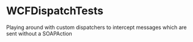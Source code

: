 WCFDispatchTests
================

Playing around with custom dispatchers to intercept messages which are sent without a SOAPAction
